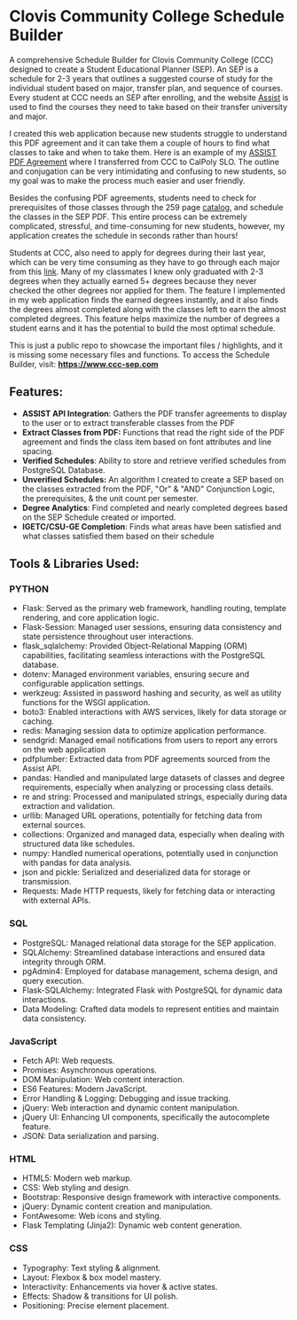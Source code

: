 # Clovis Community College Schedule Builder

A comprehensive Schedule Builder for Clovis Community College (CCC) designed to create a Student Educational Planner (SEP). An SEP is a schedule for 2-3 years that outlines a suggested course of study for the individual student based on major, transfer plan, and sequence of courses. Every student at CCC needs an SEP after enrolling, and the website [Assist](https://assist.org/) is used to find the courses they need to take based on their transfer university and major. 

I created this web application because new students struggle to understand this PDF agreement and it can take them a couple of hours to find what classes to take and when to take them. Here is an example of my [ASSIST PDF Agreement](https://assist.org/transfer/report/26539871) where I transferred from CCC to CalPoly SLO. The outline and conjugation can be very intimidating and confusing to new students, so my goal was to make the process much easier and user friendly. 

Besides the confusing PDF agreements, students need to check for prerequisites of those classes through the 259 page [catalog](https://www.cloviscollege.edu/_uploaded-files/_documents/admissions-and-aid/catalogs/college-catalog-23-24.pdf), and schedule the classes in the SEP PDF. This entire process can be extremely complicated, stressful, and time-consuming for new students, however, my application creates the schedule in seconds rather than hours! 

Students at CCC, also need to apply for degrees during their last year, which can be very time consuming as they have to go through each major from this [link](https://www.cloviscollege.edu/academics/majors/2022-2023-majors-list.html). Many of my classmates I knew only graduated with 2-3 degrees when they actually earned 5+ degrees because they never checked the other degrees nor applied for them. The feature I implemented in my web application finds the earned degrees instantly, and it also finds the degrees almost completed along with the classes left to earn the almost completed degrees. This feature helps maximize the number of degrees a student earns and it has the potential to build the most optimal schedule. 

This is just a public repo to showcase the important files / highlights, and it is missing some necessary files and functions. To access the Schedule Builder, visit:
**https://www.ccc-sep.com**

## Features:
  - **ASSIST API Integration**: Gathers the PDF transfer agreements to display to the user or to          extract transferable classes from the PDF
  - **Extract Classes from PDF:** Functions that read the right side of the PDF agreement and finds      the class item based on font attributes and line spacing.  
  - **Verified Schedules**: Ability to store and retrieve verified schedules from PostgreSQL             Database.
  - **Unverified Schedules:** An algorithm I created to create a SEP based on the classes                extracted from the PDF, "Or" & "AND" Conjunction Logic, the prerequisites, & the unit count         per semester.  
  - **Degree Analytics**: Find completed and nearly completed degrees based on the SEP Schedule           created or imported. 
  - **IGETC/CSU-GE Completion**: Finds what areas have been satisfied and what classes satisfied          them based on their schedule

## Tools & Libraries Used:
### PYTHON
  - Flask: Served as the primary web framework, handling routing, template rendering, and core 
    application logic.
  - Flask-Session: Managed user sessions, ensuring data consistency and state persistence 
    throughout user interactions.
  - flask_sqlalchemy: Provided Object-Relational Mapping (ORM) capabilities, facilitating seamless 
    interactions with the PostgreSQL database.
  - dotenv: Managed environment variables, ensuring secure and configurable application settings.
  - werkzeug: Assisted in password hashing and security, as well as utility functions for the WSGI 
    application.
  - boto3: Enabled interactions with AWS services, likely for data storage or caching.
  - redis: Managing session data to optimize application performance.
  - sendgrid: Managed email notifications from users to report any errors on the web application
  - pdfplumber: Extracted data from PDF agreements sourced from the Assist API.
  - pandas: Handled and manipulated large datasets of classes and degree requirements, especially       when analyzing or processing class details.
  - re and string: Processed and manipulated strings, especially during data extraction and             validation.
  - urllib: Managed URL operations, potentially for fetching data from external sources.
  - collections: Organized and managed data, especially when dealing with structured data like          schedules.
  - numpy: Handled numerical operations, potentially used in conjunction with pandas for data           analysis.
  - json and pickle: Serialized and deserialized data for storage or transmission.
  - Requests: Made HTTP requests, likely for fetching data or interacting with external APIs.

### SQL
  - PostgreSQL: Managed relational data storage for the SEP application.
  - SQLAlchemy: Streamlined database interactions and ensured data integrity through ORM.
  - pgAdmin4: Employed for database management, schema design, and query execution.
  - Flask-SQLAlchemy: Integrated Flask with PostgreSQL for dynamic data interactions.
  - Data Modeling: Crafted data models to represent entities and maintain data consistency.

### JavaScript
  - Fetch API: Web requests.
  - Promises: Asynchronous operations.
  - DOM Manipulation: Web content interaction.
  - ES6 Features: Modern JavaScript.
  - Error Handling & Logging: Debugging and issue tracking.
  - jQuery: Web interaction and dynamic content manipulation.
  - jQuery UI: Enhancing UI components, specifically the autocomplete feature.
  - JSON: Data serialization and parsing.

### HTML
  - HTML5: Modern web markup.
  - CSS: Web styling and design.
  - Bootstrap: Responsive design framework with interactive components.
  - jQuery: Dynamic content creation and manipulation.
  - FontAwesome: Web icons and styling.
  - Flask Templating (Jinja2): Dynamic web content generation.

### CSS
  - Typography: Text styling & alignment.
  - Layout: Flexbox & box model mastery.
  - Interactivity: Enhancements via hover & active states.
  - Effects: Shadow & transitions for UI polish.
  - Positioning: Precise element placement.
